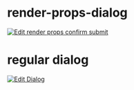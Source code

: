 # render-props-dialog


[![Edit render props confirm submit](https://codesandbox.io/static/img/play-codesandbox.svg)](https://codesandbox.io/s/5k6y65q46n)

# regular dialog

[![Edit Dialog](https://codesandbox.io/static/img/play-codesandbox.svg)](https://codesandbox.io/s/0x4wmjzvkn)
